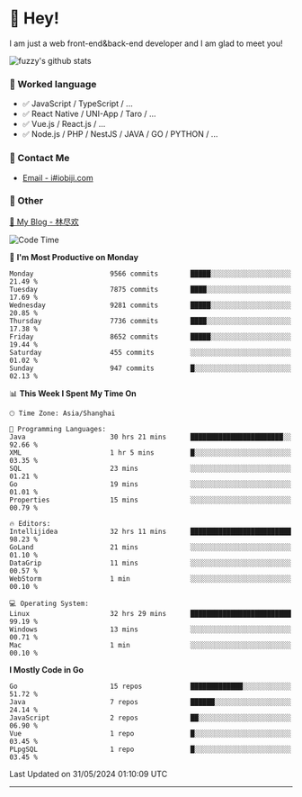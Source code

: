 # 👋 Hey!

I am just a web front-end&back-end developer and I am glad to meet you!

![fuzzy's github stats](https://github-readme-stats.vercel.app/api?username=JaydenForYou&&show_icons=true&&title_color=1abc9c&&icon_color=1abc9c)


### 📝 Worked language

- ✅ JavaScript / TypeScript / ...
- ✅ React Native / UNI-App / Taro / ...
- ✅ Vue.js / React.js / ...
- ✅ Node.js / PHP / NestJS / JAVA / GO / PYTHON / ...

### 📮 Contact Me

- [Email - i#iobiji.com](mailto:i@iobiji.com)


### 🤪 Other

[📌 My Blog - 林尽欢](https://iobiji.com)

<!--START_SECTION:waka-->
![Code Time](http://img.shields.io/badge/Code%20Time-643%20hrs%2014%20mins-blue)

📅 **I'm Most Productive on Monday** 

```text
Monday                   9566 commits        █████░░░░░░░░░░░░░░░░░░░░   21.49 % 
Tuesday                  7875 commits        ████░░░░░░░░░░░░░░░░░░░░░   17.69 % 
Wednesday                9281 commits        █████░░░░░░░░░░░░░░░░░░░░   20.85 % 
Thursday                 7736 commits        ████░░░░░░░░░░░░░░░░░░░░░   17.38 % 
Friday                   8652 commits        █████░░░░░░░░░░░░░░░░░░░░   19.44 % 
Saturday                 455 commits         ░░░░░░░░░░░░░░░░░░░░░░░░░   01.02 % 
Sunday                   947 commits         █░░░░░░░░░░░░░░░░░░░░░░░░   02.13 % 
```


📊 **This Week I Spent My Time On** 

```text
🕑︎ Time Zone: Asia/Shanghai

💬 Programming Languages: 
Java                     30 hrs 21 mins      ███████████████████████░░   92.66 % 
XML                      1 hr 5 mins         █░░░░░░░░░░░░░░░░░░░░░░░░   03.35 % 
SQL                      23 mins             ░░░░░░░░░░░░░░░░░░░░░░░░░   01.21 % 
Go                       19 mins             ░░░░░░░░░░░░░░░░░░░░░░░░░   01.01 % 
Properties               15 mins             ░░░░░░░░░░░░░░░░░░░░░░░░░   00.79 % 

🔥 Editors: 
Intellijidea             32 hrs 11 mins      █████████████████████████   98.23 % 
GoLand                   21 mins             ░░░░░░░░░░░░░░░░░░░░░░░░░   01.10 % 
DataGrip                 11 mins             ░░░░░░░░░░░░░░░░░░░░░░░░░   00.57 % 
WebStorm                 1 min               ░░░░░░░░░░░░░░░░░░░░░░░░░   00.10 % 

💻 Operating System: 
Linux                    32 hrs 29 mins      █████████████████████████   99.19 % 
Windows                  13 mins             ░░░░░░░░░░░░░░░░░░░░░░░░░   00.71 % 
Mac                      1 min               ░░░░░░░░░░░░░░░░░░░░░░░░░   00.10 % 
```

**I Mostly Code in Go** 

```text
Go                       15 repos            █████████████░░░░░░░░░░░░   51.72 % 
Java                     7 repos             ██████░░░░░░░░░░░░░░░░░░░   24.14 % 
JavaScript               2 repos             ██░░░░░░░░░░░░░░░░░░░░░░░   06.90 % 
Vue                      1 repo              █░░░░░░░░░░░░░░░░░░░░░░░░   03.45 % 
PLpgSQL                  1 repo              █░░░░░░░░░░░░░░░░░░░░░░░░   03.45 % 
```




 Last Updated on 31/05/2024 01:10:09 UTC
<!--END_SECTION:waka-->
---

